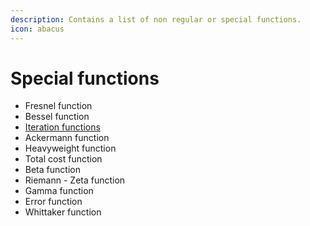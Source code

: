 ```yaml
---
description: Contains a list of non regular or special functions.
icon: abacus
---
```


# Special functions

* Fresnel function
* Bessel function
* [Iteration functions](iteration-functions.md)
* Ackermann function
* Heavyweight function
* Total cost function
* Beta function
* Riemann - Zeta function
* Gamma function
* Error function
* Whittaker function

